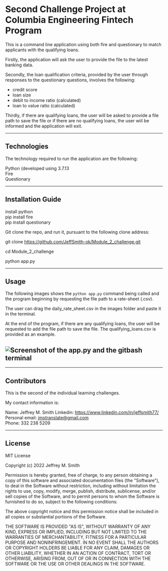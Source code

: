 # Second Challenge Project at Columbia Engineering Fintech Program

This is a command line application using both fire and questionary to match applicants with the qualifying loans.

Firstly, the application will ask the user to provide the file to the latest banking data.

Secondly, the loan qualification criteria, provided by the user through responses to the questionary questions, involves the following:

- credit score
- loan size
- debit to income ratio (calculated)
- loan to value ratio (calculated)

Thirdly, if there are qualifying loans, the user will be asked to provide a file path to save the file or if there are no qualifying loans, the user wiil be informed and the application will exit.

---

## Technologies

The technology required to run the application are the following:

Python (developed using 3.7.13 </br>
Fire </br>
Questionary

---

## Installation Guide

install python </br>
pip install fire </br>
pip install questionary </br>

Git clone the repo, and run it, pursuant to the following clone address:

git clone https://github.com/JeffSmith-ok/Module_2_challenge.git

cd Module_2_challenge

python app.py

---

## Usage

The following images shows the `python app.py` command being called and the program beginning by requesting the file path to a rate-sheet (.csv).

The user can drag the daily_rate_sheet.csv in the images folder and paste it in the terminal.

At the end of the program, if there are any qualifying loans, the user will be requested to add the file path to save the file. The qualifying_loans.csv is provided as an example.

## ![Screenshot of the app.py and the gitbash terminal](data/Screenshot_CM2.jpeg)

---

## Contributors

This is the second of the individual learning challenges.

My contact information is:

Name: Jeffrey M. Smith
Linkedin: https://www.linkedin.com/in/jeffsmith77/ </br>
Personal email: jmstranslate@gmail.com </br>
Phone: 332 238 5209

---

## License

MIT License

Copyright (c) 2022 Jeffrey M. Smith

Permission is hereby granted, free of charge, to any person obtaining a copy
of this software and associated documentation files (the "Software"), to deal
in the Software without restriction, including without limitation the rights
to use, copy, modify, merge, publish, distribute, sublicense, and/or sell
copies of the Software, and to permit persons to whom the Software is
furnished to do so, subject to the following conditions:

The above copyright notice and this permission notice shall be included in all
copies or substantial portions of the Software.

THE SOFTWARE IS PROVIDED "AS IS", WITHOUT WARRANTY OF ANY KIND, EXPRESS OR
IMPLIED, INCLUDING BUT NOT LIMITED TO THE WARRANTIES OF MERCHANTABILITY,
FITNESS FOR A PARTICULAR PURPOSE AND NONINFRINGEMENT. IN NO EVENT SHALL THE
AUTHORS OR COPYRIGHT HOLDERS BE LIABLE FOR ANY CLAIM, DAMAGES OR OTHER
LIABILITY, WHETHER IN AN ACTION OF CONTRACT, TORT OR OTHERWISE, ARISING FROM,
OUT OF OR IN CONNECTION WITH THE SOFTWARE OR THE USE OR OTHER DEALINGS IN THE
SOFTWARE.

```

```
